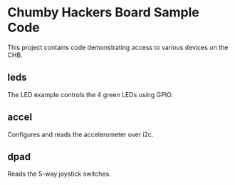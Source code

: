 Chumby Hackers Board Sample Code
================================

This project contains code demonstrating access to
various devices on the CHB.

leds
----
The LED example controls the 4 green LEDs using GPIO.

accel
-----
Configures and reads the accelerometer over i2c.

dpad
----
Reads the 5-way joystick switches.
